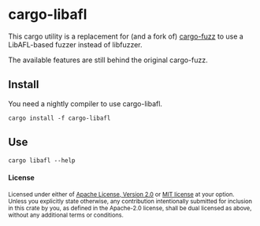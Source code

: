 # cargo-libafl

This cargo utility is a replacement for (and a fork of) [cargo-fuzz](https://github.com/rust-fuzz/cargo-fuzz) to use a LibAFL-based fuzzer instead of libfuzzer.

The available features are still behind the original cargo-fuzz.

## Install

You need a nightly compiler to use cargo-libafl.

```
cargo install -f cargo-libafl 
```

## Use

```
cargo libafl --help
```

#### License

<sup>
Licensed under either of <a href="LICENSE-APACHE">Apache License, Version
2.0</a> or <a href="LICENSE-MIT">MIT license</a> at your option.
</sup>

<br>

<sub>
Unless you explicitly state otherwise, any contribution intentionally submitted
for inclusion in this crate by you, as defined in the Apache-2.0 license, shall
be dual licensed as above, without any additional terms or conditions.
</sub>
